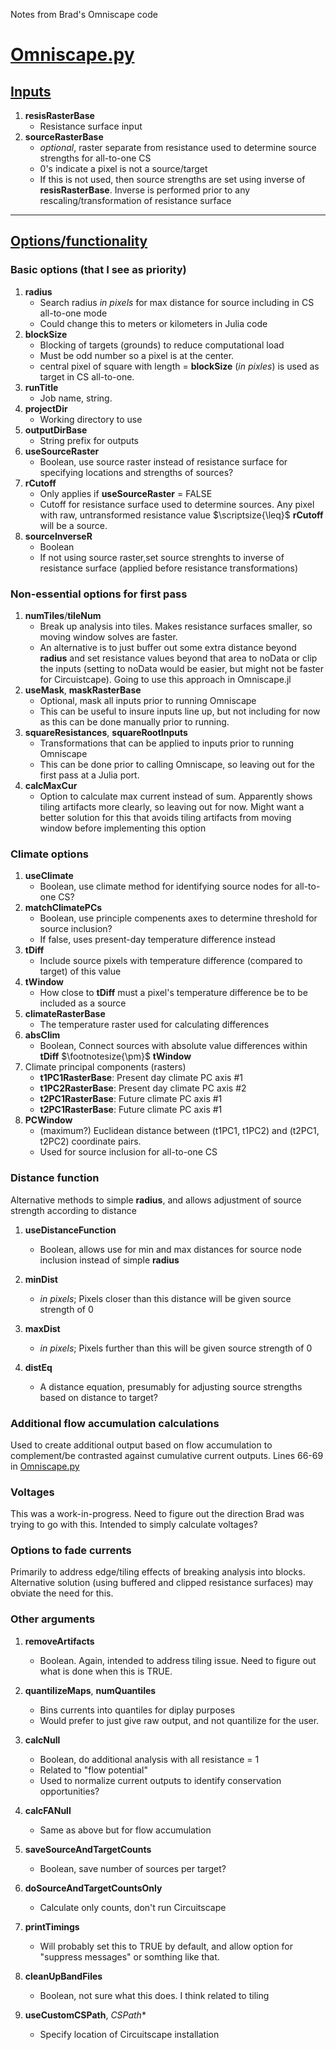 Notes from Brad's Omniscape code

# [Omniscape.py](https://github.com/bmcrae/omniscape/blob/master/OmniScape.py)

## <ins>Inputs</ins> 

1. **resisRasterBase**
    - Resistance surface input
2. **sourceRasterBase**
    - *optional*, raster separate from resistance used to determine source strengths for all-to-one CS
    - 0's indicate a pixel is not a source/target
    - If this is not used, then source strengths are set using inverse of **resisRasterBase**. Inverse is performed prior to any rescaling/transformation of resistance surface

---
## <ins>Options/functionality</ins>

### Basic options (that I see as priority)
1. **radius**
    - Search radius *in pixels* for max distance for source including in CS all-to-one mode
    - Could change this to meters or kilometers in Julia code
2. **blockSize**
    - Blocking of targets (grounds) to reduce computational load
    - Must be odd number so a pixel is at the center.
    - central pixel of square with length = **blockSize** (*in pixles*) is used as target in CS all-to-one.
3. **runTitle**
    - Job name, string.
4. **projectDir**
    - Working directory to use
5. **outputDirBase**
    - String prefix for outputs
6. **useSourceRaster**
    - Boolean, use source raster instead of resistance surface for specifying locations and strengths of sources?
6. **rCutoff**
    - Only applies if **useSourceRaster** = FALSE
    - Cutoff for resistance surface used to determine sources. Any pixel with raw, untransformed resistance value $\scriptsize{\leq}$ **rCutoff** will be a source.
7. **sourceInverseR**
    - Boolean
    - If not using source raster,set source strenghts to inverse of resistance surface (applied before resistance transformations)


### Non-essential options for first pass

1. **numTiles**/**tileNum**
    - Break up analysis into tiles. Makes resistance surfaces smaller, so moving window solves are faster.
    - An alternative is to just buffer out some extra distance beyond **radius** and set resistance values beyond that area to noData or clip the inputs (setting to noData would be easier, but might not be faster for Circuistcape). Going to use this approach in Omniscape.jl
2. **useMask**, **maskRasterBase**
    - Optional, mask all inputs prior to running Omniscape
    - This can be useful to insure inputs line up, but not including for now as this can be done manually prior to running.
3. **squareResistances**, **squareRootInputs**
    - Transformations that can be applied to inputs prior to running Omniscape
    - This can be done prior to calling Omniscape, so leaving out for the first pass at a Julia port.
4. **calcMaxCur**
    - Option to calculate max current instead of sum. Apparently shows tiling artifacts more clearly, so leaving out for now. Might want a better solution for this that avoids tiling artifacts from moving window before implementing this option


### Climate options

1. **useClimate**
    - Boolean, use climate method for identifying source nodes for all-to-one CS?
2. **matchClimatePCs**
    - Boolean, use principle compenents axes to determine threshold for source inclusion? 
    - If false, uses present-day temperature difference instead
3. **tDiff**
    - Include source pixels with temperature difference (compared to target) of this value
4. **tWindow**
    - How close to **tDiff** must a pixel's temperature difference be to be included as a source
5. **climateRasterBase**
    - The temperature raster used for calculating differences
6. **absClim**
    - Boolean, Connect sources with absolute value differences within **tDiff** $\footnotesize{\pm}$ **tWindow**
7. Climate principal components (rasters)
    - **t1PC1RasterBase**: Present day climate PC axis \#1 
    - **t1PC2RasterBase**: Present day climate PC axis \#2
    - **t2PC1RasterBase**: Future climate PC axis \#1
    - **t2PC1RasterBase**: Future climate PC axis \#1
8. **PCWindow**
    - (maximum?) Euclidean distance between (t1PC1, t1PC2) and (t2PC1, t2PC2) coordinate pairs.
    - Used for source inclusion for all-to-one CS


### Distance function
Alternative methods to simple **radius**, and allows adjustment of source strength according to distance

1. **useDistanceFunction**
    - Boolean, allows use for min and max distances for source node inclusion instead of simple **radius**

2. **minDist**
    - *in pixels*; Pixels closer than this distance will be given source strength of 0
3. **maxDist**
    - *in pixels*; Pixels further than this will be given source strength of 0
4. **distEq**
    - A distance equation, presumably for adjusting source strengths based on distance to target?


### Additional flow accumulation calculations

Used to create additional output based on flow accumulation to complement/be contrasted against cumulative current outputs. Lines 66-69 in [Omniscape.py](https://github.com/bmcrae/omniscape/blob/master/OmniScape.py)

### Voltages
This was a work-in-progress. Need to figure out the direction Brad was trying to go with this. Intended to simply calculate voltages?

### Options to fade currents
Primarily to address edge/tiling effects of breaking analysis into blocks. Alternative solution (using buffered and clipped resistance surfaces) may obviate the need for this.

### Other arguments
1. **removeArtifacts**
    - Boolean. Again, intended to address tiling issue. Need to figure out what is done when this is TRUE.
2. **quantilizeMaps**, **numQuantiles**
    - Bins currents into quantiles for diplay purposes
    - Would prefer to just give raw output, and not quantilize for the user.
    
    
3. **calcNull**
    - Boolean, do additional analysis with all resistance = 1
    - Related to "flow potential"
    - Used to normalize current outputs to identify conservation opportunities? 

4. **calcFANull**
    - Same as above but for flow accumulation
5. **saveSourceAndTargetCounts**
    - Boolean, save number of sources per target?
6. **doSourceAndTargetCountsOnly**
    - Calculate only counts, don't run Circuitscape

7. **printTimings**
    - Will probably set this to TRUE by default, and allow option for "suppress messages" or somthing like that.

8. **cleanUpBandFiles**
    - Boolean, not sure what this does. I think related to tiling

9. **useCustomCSPath**, *CSPath**
    - Specify location of Circuitscape installation





